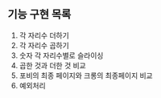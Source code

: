 ## 기능 구현 목록
1. 각 자리수 더하기 
2. 각 자리수 곱하기
3. 숫자 각 자리수별로 슬라이싱
4. 곱한 것과 더한 것 비교
5. 포비의 최종 페이지와 크롱의 최종페이지 비교
6. 예외처리
